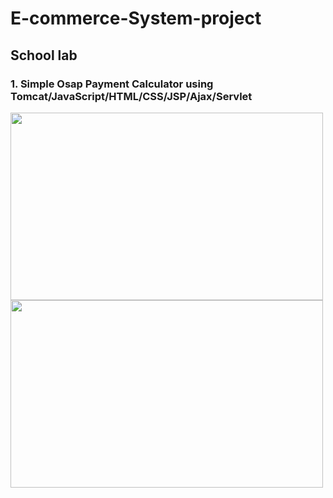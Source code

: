 # E-commerce-System-project

## School lab
### 1. Simple Osap Payment Calculator using Tomcat/JavaScript/HTML/CSS/JSP/Ajax/Servlet
<img src="https://user-images.githubusercontent.com/82852354/198143017-4d3f1c02-c58f-4eb1-8b0b-337f6ca8177c.png" width="500" height="300">
<img src="https://user-images.githubusercontent.com/82852354/198143166-40ea7d71-8415-4271-b8b1-5d231de8a226.png" width="500" height="300">
